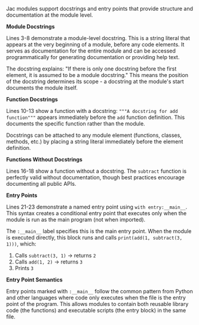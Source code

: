 Jac modules support docstrings and entry points that provide structure and documentation at the module level.

**Module Docstrings**

Lines 3-8 demonstrate a module-level docstring. This is a string literal that appears at the very beginning of a module, before any code elements. It serves as documentation for the entire module and can be accessed programmatically for generating documentation or providing help text.

The docstring explains: "If there is only one docstring before the first element, it is assumed to be a module docstring." This means the position of the docstring determines its scope - a docstring at the module's start documents the module itself.

**Function Docstrings**

Lines 10-13 show a function with a docstring: `"""A docstring for add function"""` appears immediately before the `add` function definition. This documents the specific function rather than the module.

Docstrings can be attached to any module element (functions, classes, methods, etc.) by placing a string literal immediately before the element definition.

**Functions Without Docstrings**

Lines 16-18 show a function without a docstring. The `subtract` function is perfectly valid without documentation, though best practices encourage documenting all public APIs.

**Entry Points**

Lines 21-23 demonstrate a named entry point using `with entry:__main__`. This syntax creates a conditional entry point that executes only when the module is run as the main program (not when imported).

The `:__main__` label specifies this is the main entry point. When the module is executed directly, this block runs and calls `print(add(1, subtract(3, 1)))`, which:
1. Calls `subtract(3, 1)` → returns `2`
2. Calls `add(1, 2)` → returns `3`
3. Prints `3`

**Entry Point Semantics**

Entry points marked with `:__main__` follow the common pattern from Python and other languages where code only executes when the file is the entry point of the program. This allows modules to contain both reusable library code (the functions) and executable scripts (the entry block) in the same file.
